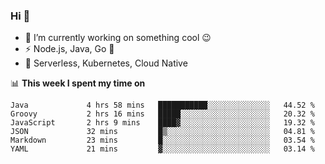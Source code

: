 ### Hi 👋

<!--
**nodejh/nodejh** is a ✨ _special_ ✨ repository because its `README.md` (this file) appears on your GitHub profile.

Here are some ideas to get you started:

- 🔭 I’m currently working on ...
- 🌱 I’m currently learning ...
- 👯 I’m looking to collaborate on ...
- 🤔 I’m looking for help with ...
- 💬 Ask me about ...
- 📫 How to reach me: ...
- 😄 Pronouns: ...
- ⚡ Fun fact: ...
-->

- 🔭 I’m currently working on something cool :wink:
- ⚡ Node.js, Java, Go :thought_balloon:
- 🤖 Serverless, Kubernetes, Cloud Native

📊 **This week I spent my time on**

<!--START_SECTION:waka-->

```text
Java             4 hrs 58 mins   ███████████░░░░░░░░░░░░░░   44.52 %
Groovy           2 hrs 16 mins   █████░░░░░░░░░░░░░░░░░░░░   20.32 %
JavaScript       2 hrs 9 mins    ████▓░░░░░░░░░░░░░░░░░░░░   19.32 %
JSON             32 mins         █▒░░░░░░░░░░░░░░░░░░░░░░░   04.81 %
Markdown         23 mins         █░░░░░░░░░░░░░░░░░░░░░░░░   03.54 %
YAML             21 mins         ▓░░░░░░░░░░░░░░░░░░░░░░░░   03.14 %
```

<!--END_SECTION:waka-->


<!--
:traffic_light: **Visitors**

![visitors](https://visitor-badge.glitch.me/badge?page_id=nodejh.nodejh)
-->
